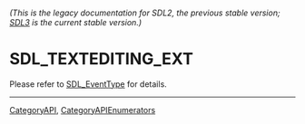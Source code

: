 ###### (This is the legacy documentation for SDL2, the previous stable version; [SDL3](https://wiki.libsdl.org/SDL3/) is the current stable version.)
# SDL_TEXTEDITING_EXT

Please refer to [SDL_EventType](SDL_EventType) for details.

----
[CategoryAPI](CategoryAPI), [CategoryAPIEnumerators](CategoryAPIEnumerators)

